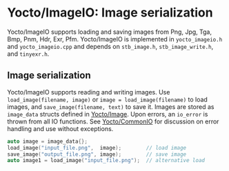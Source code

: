 # Yocto/ImageIO: Image serialization

Yocto/ImageIO supports loading and saving images from Png, Jpg, Tga, Bmp,
Pnm, Hdr, Exr, Pfm.
Yocto/ImageIO is implemented in `yocto_imageio.h` and `yocto_imageio.cpp`
and depends on `stb_image.h`, `stb_image_write.h`, and `tinyexr.h`.

## Image serialization

Yocto/ImageIO supports reading and writing images. 
Use `load_image(filename, image)` or `image = load_image(filename)` 
to load images, and `save_image(filename, text)` to save it.
Images are stored as `image_data` structs defined in [Yocto/Image](yocto_image.md).
Upon errors, an `io_error` is thrown from all IO functions.
See [Yocto/CommonIO](yocto_commonio.md) for discussion on error handling 
and use without exceptions.

```cpp
auto image = image_data{};
load_image("input_file.png",  image);        // load image
save_image("output_file.png", image);        // save image
auto image1 = load_image("input_file.png");  // alternative load
```
